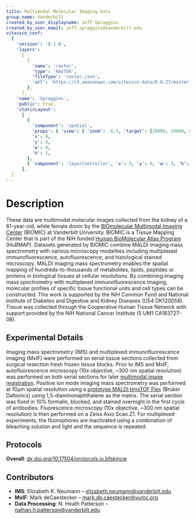 ```yaml
---
title: Multimodal Molecular Imaging Data
group_name: Vanderbilt
created_by_user_displayname: Jeff Spraggins
created_by_user_email: jeff.spraggins@vanderbilt.edu
vitessce_conf:
  {
    'version': '0.1.0',
    'layers':
      [
        {
          'name': 'raster',
          'type': 'RASTER',
          'fileType': 'raster.json',
          'url': 'https://s3.amazonaws.com/vitessce-data/0.0.27/master_release/spraggins/spraggins.raster.json',
        },
      ],
    'name': 'Spraggins',
    'public': true,
    'staticLayout':
      [
        {
          'component': 'spatial',
          'props': { 'view': { 'zoom': -6.5, 'target': [20000, 20000, 0] } },
          'x': 0,
          'y': 0,
          'w': 9,
          'h': 2,
        },
        { 'component': 'layerController', 'x': 9, 'y': 0, 'w': 3, 'h': 2 },
      ],
  }
---
```


# Description

These data are multimodal molecular images collected from the kidney of a 61-year-old, white female donor by the [BIOmolecular Multimodal Imaging Center](https://medschool.vanderbilt.edu/biomic/) (BIOMIC) at Vanderbilt University. BIOMIC is a Tissue Mapping Center that is part of the NIH funded [Human BioMolecular Atlas Program](https://doi.org/10.1038/s41586-019-1629-x) (HuBMAP). Datasets generated by BIOMIC combine MALDI imaging mass spectrometry with various microscopy modalities including multiplexed immunofluorescence, autofluorescence, and histological stained microscopy. MALDI imaging mass spectrometry enables the spatial mapping of hundreds-to-thousands of metabolites, lipids, peptides or proteins in biological tissues at cellular resolutions. By combining imaging mass spectrometry with multiplexed immunofluorescence imaging, molecular profiles of specific tissue functional units and cell types can be constructed. This work is supported by the NIH Common Fund and National Institute of Diabetes and Digestive and Kidney Diseases (U54 DK120058). Tissue was collected through the Cooperative Human Tissue Network with support provided by the NIH National Cancer Institute (5 UM1 CA183727-08).

## Experimental Details

Imaging mass spectrometry (IMS) and multiplexed immunofluorescence imaging (MxIF) were performed on serial tissue sections collected from surgical resection fresh frozen tissue blocks. Prior to IMS and MxIF, autofluorescence microscopy (10x objective, ~300 nm spatial resolution) was performed on both serial sections for later [multimodal image registration](https://pubs.acs.org/doi/10.1021/acs.analchem.8b02884). Positive ion mode imaging mass spectrometry was performed at 10µm spatial resolution using a [prototype MALDI timsTOF Flex](https://pubs.acs.org/doi/10.1021/acs.analchem.9b03612) (Bruker Daltonics) using 1,5-diaminonaphthalene as the matrix. The serial section was fixed in 10% formalin, blocked, and stained overnight in the first cycle of antibodies. Fluorescence microscopy (10x objective, ~300 nm spatial resolution) is then performed on a Zeiss Axio Scan.Z1. For multiplexed experiments, the fluorophores are inactivated using a combination of bleaching solution and light and the sequence is repeated.

## Protocols

**Overall**: [dx.doi.org/10.17504/protocols.io.bfskjncw](https://dx.doi.org/10.17504/protocols.io.bfskjncw)

## Contributors

- **IMS**: Elizabeth K. Neumann – <elizabeth.neumann@vanderbilt.edu>
- **MxIF**: Mark deCaestecker – <mark.de.caestecker@vumc.org>
- **Data Processing**: N. Heath Patterson – <nathan.h.patterson@vanderbilt.edu>
